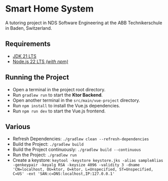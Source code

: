 # Smart Home System

A tutoring project in NDS Software Engineering at the ABB Technikerschule in Baden, Switzerland.

## Requirements

- [JDK 21 LTS](https://adoptium.net/en-GB/temurin/releases/?os=any&arch=any&version=21)
- [Node.js 22 LTS *(with npm)*](https://nodejs.org/en/download)

## Running the Project

- Open a terminal in the project root directory.
- Run `gradlew run` to start the **Ktor Backend**.
- Open another terminal in the `src/main/vue-project` directory.
- Run `npm install` to install the Vue.js dependencies.
- Run `npm run dev` to start the Vue.js frontend.

## Various

- Refresh Dependencies: `./gradlew clean --refresh-dependencies`
- Build the Project: `./gradlew build`
- Build the Project continuously: `./gradlew build --continuous`
- Run the Project: `./gradlew run`
- Create a keystore: `keytool -keystore keystore.jks -alias sampleAlias -genkeypair -keyalg RSA -keysize 4096 -validity 3 -dname 'CN=localhost, OU=ktor, O=ktor, L=Unspecified, ST=Unspecified, C=US' -ext 'SAN:c=DNS:localhost,IP:127.0.0.1'`
